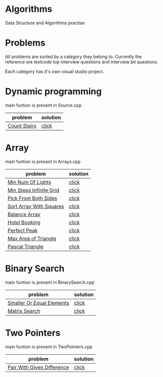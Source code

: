 # Algorithms
Data Structure and Algorithms practise

# Problems
All problems are sorted by a category they belong to. 
Currently the reference are 
leetcode top interview questions and
interview bit questions.

Each category has it's own visual studio project.

# Dynamic programming
main funtion is present in Source.cpp

| problem                                                                                                                                                                                 | solution                                                                                                                                                                              |
|-----------------------------------------------------------------------------------------------------------------------------------------------------------------------------------------|---------------------------------------------------------------------------------------------------------------------------------------------------------------------------------------|
| [Count Stairs](https://leetcode.com/explore/interview/card/top-interview-questions-easy/97/dynamic-programming/569/)                                                                                                                         | [click](https://github.com/GulshanDixit/dsa/blob/main/Dynamic%20Programming/ClimbStair.cpp)                                                                                                                   |

# Array
main funtion is present in Arrays.cpp

| problem                                                                                                                                                                                 | solution                                                                                                                                                                              |
|-----------------------------------------------------------------------------------------------------------------------------------------------------------------------------------------|---------------------------------------------------------------------------------------------------------------------------------------------------------------------------------------|
| [Min Num Of Lights](https://www.interviewbit.com/problems/minimum-lights-to-activate/)                                                                                                                         | [click](https://github.com/GulshanDixit/dsa/blob/main/Arrays/MinStepsInfiniteGrid.cpp)                                                                                                                   |
| [Min Steps Infinite Grid](https://www.interviewbit.com/problems/min-steps-in-infinite-grid/)                                                                                                                         | [click](https://github.com/GulshanDixit/dsa/blob/main/Arrays/MinStepsInfiniteGrid.cpp)                                                                                                                   |
| [Pick From Both Sides](https://www.interviewbit.com/problems/pick-from-both-sides/)                                                                                                                         | [click](https://github.com/GulshanDixit/dsa/blob/main/Arrays/PickFromBothSides.cpp)                                                                                                                   |
| [Sort Array With Squares](https://www.interviewbit.com/problems/sort-array-with-squares/)                                                                                                                         | [click](https://github.com/GulshanDixit/dsa/blob/main/Arrays/SortArrayWithSquares.cpp)                                                                                                                   |
| [Balance Array](https://www.interviewbit.com/problems/balance-array/)| [click](https://github.com/GulshanDixit/dsa/blob/main/Arrays/BalanceArray.cpp)|
| [Hotel Booking](https://www.interviewbit.com/problems/hotel-bookings-possible/)| [click](https://github.com/GulshanDixit/dsa/blob/main/Arrays/HotelBooking.cpp)|
| [Perfect Peak](https://www.interviewbit.com/problems/perfect-peak-of-array/)| [click](https://github.com/GulshanDixit/dsa/blob/main/Arrays/PerfectPeak.cpp)|
| [Max Area of Triangle](https://www.interviewbit.com/problems/maximum-area-of-triangle/)| [click](https://github.com/GulshanDixit/dsa/blob/main/Arrays/MaxAreaOfTriangle.cpp)|
| [Pascal Triangle](https://www.interviewbit.com/problems/pascal-triangle/)| [click](https://github.com/GulshanDixit/dsa/blob/main/Arrays/PascalTriangle.cpp)|



# Binary Search
main funtion is present in BinarySearch.cpp

| problem                                                                                                                                                                                 | solution                                                                                                                                                                              |
|-----------------------------------------------------------------------------------------------------------------------------------------------------------------------------------------|---------------------------------------------------------------------------------------------------------------------------------------------------------------------------------------|
| [Smaller Or Equal Elements](https://www.interviewbit.com/problems/smaller-or-equal-elements/)| [click](https://github.com/GulshanDixit/dsa/blob/main/BinarySearch/SmallerOrEqualElements.cpp)|
| [Matrix Search]()| [click](https://github.com/GulshanDixit/dsa/blob/main/BinarySearch/SearchMatrix.cpp)|


# Two Pointers
main funtion is present in TwoPointers.cpp

| problem                                                                                                                                                                                 | solution                                                                                                                                                                              |
|-----------------------------------------------------------------------------------------------------------------------------------------------------------------------------------------|---------------------------------------------------------------------------------------------------------------------------------------------------------------------------------------|
| [Pair With Given Difference](https://www.interviewbit.com/problems/pair-with-given-difference/)| [click](https://github.com/GulshanDixit/dsa/blob/main/Two%20Pointers/PairWithGivenDiff.cpp)|
